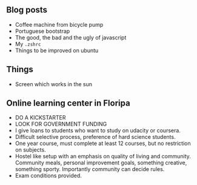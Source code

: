 ## Blog posts
- Coffee machine from bicycle pump
- Portuguese bootstrap 
- The good, the bad and the ugly of javascript
- My `.zshrc`
- Things to be improved on ubuntu

## Things
- Screen which works in the sun

## Online learning center in Floripa
- DO A KICKSTARTER
- LOOK FOR GOVERNMENT FUNDING
- I give loans to students who want to study on udacity or coursera. 
- Difficult selective process, preference of hard science students.
- One year course, must complete at least 12 courses, but no restriction on subjects.
- Hostel like setup with an emphasis on quality of living and community. Community meals, personal improvement goals, something creative, something sporty. Importantly community can decide rules.
- Exam conditions provided.